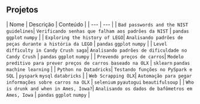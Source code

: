 ## Projetos

| Nome | Descrição | Conteúdo |
| --- | --- |
| `Bad passwords and the NIST guidelines`| `Verificando senhas que falham aos padrões da NIST` | `pandas` `ggplot` `numpy` |
| `Exploring the history of LEGO`| `Analisando padrões de peças durante a história da LEGO` | `pandas` `ggplot` `numpy` |
| `Level difficulty in Candy Crush saga`| `Analisando padrões de dificuldade no  Candy Crush` | `pandas` `ggplot` `numpy` |
| `Prevendo preços de carros`| `Modelo preditivo para prever preços de carros baseado na OLX` | `sklearn` `pandas` `machine learning` |
| `Python no Datadricks`| `Testando funções no PySpark e SQL` | `pyspark` `mysql` `databricks` |
| `Web Scrapping OLX`| `Automação para pegar informações sobre carros na OLX` | `selenium` `pyautogui` `beautifulsoup` |
| `Who is drunk and when in Ames, Iowa?`| `Analisando os dados de bafômetros em Ames, Iowa` | `pandas` `ggplot` `numpy` |